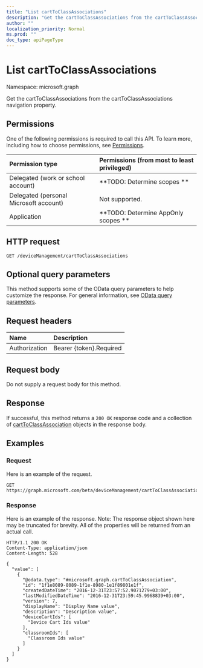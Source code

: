 ```yaml
---
title: "List cartToClassAssociations"
description: "Get the cartToClassAssociations from the cartToClassAssociations navigation property."
author: ""
localization_priority: Normal
ms.prod: ""
doc_type: apiPageType
---
```


# List cartToClassAssociations

Namespace: microsoft.graph

Get the cartToClassAssociations from the cartToClassAssociations navigation property.

## Permissions
One of the following permissions is required to call this API. To learn more, including how to choose permissions, see [Permissions](/concepts/permissions-reference.md).

|Permission type|Permissions (from most to least privileged)|
|:---|:---|
|Delegated (work or school account)|**TODO: Determine scopes **|
|Delegated (personal Microsoft account)|Not supported.|
|Application|**TODO: Determine AppOnly scopes **|

## HTTP request
<!-- {
  "blockType": "ignored"
}
-->
``` http
GET /deviceManagement/cartToClassAssociations
```

## Optional query parameters
This method supports some of the OData query parameters to help customize the response. For general information, see [OData query parameters](/graph/query-parameters).

## Request headers
|Name|Description|
|:---|:---|
|Authorization|Bearer {token}.Required|

## Request body
Do not supply a request body for this method.

## Response
If successful, this method returns a `200 OK` response code and a collection of [cartToClassAssociation](../resources/carttoclassassociation.md) objects in the response body.

## Examples

### Request
Here is an example of the request.
<!-- {
  "blockType": "request",
  "name": "get_carttoclassassociation"
}
-->
``` http
GET https://graph.microsoft.com/beta/deviceManagement/cartToClassAssociations
```

### Response
Here is an example of the response. Note: The response object shown here may be truncated for brevity. All of the properties will be returned from an actual call.
<!-- {
  "blockType": "response",
  "truncated": true,
  "@odata.type": "collection(microsoft.graph.carttoclassassociation)"
}
-->
``` http
HTTP/1.1 200 OK
Content-Type: application/json
Content-Length: 528

{
  "value": [
    {
      "@odata.type": "#microsoft.graph.cartToClassAssociation",
      "id": "1f1e8089-8089-1f1e-8980-1e1f89801e1f",
      "createdDateTime": "2016-12-31T23:57:52.9071279+03:00",
      "lastModifiedDateTime": "2016-12-31T23:59:45.9968839+03:00",
      "version": 7,
      "displayName": "Display Name value",
      "description": "Description value",
      "deviceCartIds": [
        "Device Cart Ids value"
      ],
      "classroomIds": [
        "Classroom Ids value"
      ]
    }
  ]
}
```

